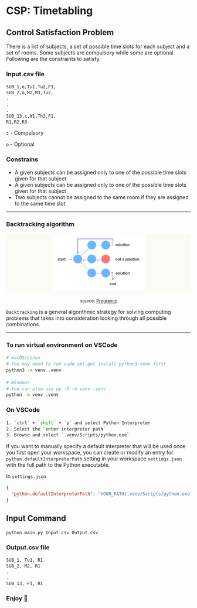 # CSP: Timetabling

## Control Satisfaction Problem

There is a list of subjects, a set of possible
time slots for each subject and a set of rooms. Some subjects are compulsory while some are optional. Following are the constraints to satisfy.

### Input.csv file
```
SUB_1,o,Tu1,Tu2,F3,
SUB_2,o,M2,M3,Tu2,
.
.
.
SUB_13,c,W1,Th3,F1,
R1,R2,R3
```
`c` - Compulsory

`o` - Optional

### Constrains
- A given subjects can be assigned only to one of the possible time slots given for that 
subject
- A given subjects can be assigned only to one of the possible time slots given for that 
subject
- Two subjects cannot be assigned to the same room if they are assigned to the same time 
slot

***

### Backtracking algorithm

<p align="center" style="background:#FBFAF5">
<img src="img/ba-state-space-tree.webp" width="50%">
</p>
<p align="center">
<small>source: <a href="https://www.programiz.com/dsa/backtracking-algorithm">Programiz</a></small>
</p>

`Backtracking` is a general 
algorithmic strategy for solving computing problems that takes into consideration looking 
through all possible combinations.

***

### To run virtual environment on VSCode


```bash
# macOS/Linux
# You may need to run sudo apt-get install python3-venv first
python3 -m venv .venv

# Windows
# You can also use py -3 -m venv .venv
python -m venv .venv
```

### On VSCode

```bash
1. `ctrl` + `shift` + `p` and select Python Interpreter
2. Select the `enter interpreter path`
3. Browse and select `.venv/Scripts/python.exe`
```
If you want to manually specify a default interpreter that will be used once you first open your workspace, you can create or modify an entry for `python.defaultInterpreterPath` setting in your workspace `settings.json` with the full path to the Python executable. 

In `settings.json`

```json
{
  "python.defaultInterpreterPath": "YOUR_PATH/.venv/Scripts/python.exe"
}

```


## Input Command

```
python main.py Input.csv Output.csv
```

### Output.csv file

```
SUB_1, Tu1, R1
SUB_2, M2, R1
.
.
SUB_13, F1, R1
```


### Enjoy 🥳
